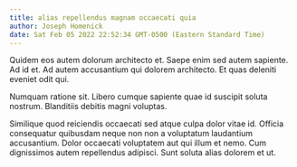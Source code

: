 ```yaml
---
title: alias repellendus magnam occaecati quia
author: Joseph Homenick
date: Sat Feb 05 2022 22:52:34 GMT-0500 (Eastern Standard Time)
---
```

Quidem eos autem dolorum architecto et. Saepe enim sed autem sapiente. Ad id et. Ad autem accusantium qui dolorem architecto. Et quas deleniti eveniet odit qui.

 Numquam ratione sit. Libero cumque sapiente quae id suscipit soluta nostrum. Blanditiis debitis magni voluptas.

 Similique quod reiciendis occaecati sed atque culpa dolor vitae id. Officia consequatur quibusdam neque non non a voluptatum laudantium accusantium. Dolor occaecati voluptatem aut qui illum et nemo. Cum dignissimos autem repellendus adipisci. Sunt soluta alias dolorem et ut.